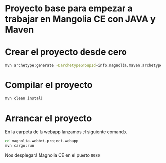 # Proyecto base para empezar a trabajar en Mangolia CE con JAVA y Maven

# Crear el proyecto desde cero

```BASH
mvn archetype:generate -DarchetypeGroupId=info.magnolia.maven.archetypes -DarchetypeArtifactId=magnolia-project-archetype -DarchetypeVersion=RELEASE
```

# Compilar el proyecto

```BASH
mvn clean install
```

# Arrancar el proyecto

En la carpeta de la webapp lanzamos el siguiente comando.

```BASH
cd magnolia-webbri-project-webapp
mvn cargo:run
```

Nos desplegará Magnolia CE en el puerto `8080`
